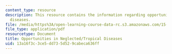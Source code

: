 ```yaml
---
content_type: resource
description: This resource contains the information regarding opportunities in neglected/tropical
  diseases.
file: /media/https%3A/open-learning-course-data-rc.s3.amazonaws.com/15-136j-principles-and-practice-of-drug-development-fall-2013/13a16f3c3ce5dd735d529cabeca636ff_MIT15_136JF13_Neglect_Trop.pdf
file_type: application/pdf
resourcetype: Document
title: Opportunities in Neglected/Tropical Diseases
uid: 13a16f3c-3ce5-dd73-5d52-9cabeca636ff
---
```

